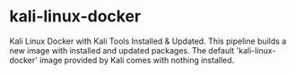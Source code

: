 # kali-linux-docker

Kali Linux Docker with Kali Tools Installed & Updated. This pipeline builds a new image with installed and updated packages.
The default 'kali-linux-docker' image provided by Kali comes with nothing installed.